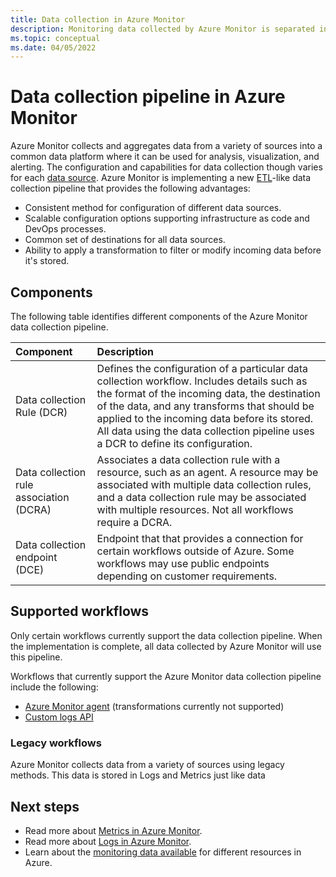 ```yaml
---
title: Data collection in Azure Monitor
description: Monitoring data collected by Azure Monitor is separated into metrics that are lightweight and capable of supporting near real-time scenarios and logs that are used for advanced analysis.
ms.topic: conceptual
ms.date: 04/05/2022
---
```


# Data collection pipeline in Azure Monitor
Azure Monitor collects and aggregates data from a variety of sources into a common data platform where it can be used for analysis, visualization, and alerting. The configuration and capabilities for data collection though varies for each [data source](data-sources.md). Azure Monitor is implementing a new [ETL](/azure/architecture/data-guide/relational-data/etl)-like data collection pipeline that provides the following advantages:

- Consistent method for configuration of different data sources.
- Scalable configuration options supporting infrastructure as code and DevOps processes.
- Common set of destinations for all data sources.
- Ability to apply a transformation to filter or modify incoming data before it's stored.


## Components
The following table identifies different components of the Azure Monitor data collection pipeline.

| Component | Description |
|:---|:---
| Data collection Rule (DCR) | Defines the configuration of a particular data collection workflow. Includes details such as the format of the incoming data, the destination of the data, and any transforms that should be applied to the incoming data before its stored. All data using the data collection pipeline uses a DCR to define its configuration. |
| Data collection rule association (DCRA) | Associates a data collection rule with a resource, such as an agent. A resource may be associated with multiple data collection rules, and a data collection rule may be associated with multiple resources. Not all workflows require a DCRA. |
| Data collection endpoint (DCE) | Endpoint that that provides a connection for certain workflows outside of Azure. Some workflows may use public endpoints depending on customer requirements. |



## Supported workflows
Only certain workflows currently support the data collection pipeline. When the implementation is complete, all data collected by Azure Monitor will use this pipeline.

Workflows that currently support the Azure Monitor data collection pipeline include the following:

- [Azure Monitor agent](agents/azure-monitor-agent-overview.md) (transformations currently not supported)
- [Custom logs API](logs/custom-logs-overview.md)

### Legacy workflows
Azure Monitor collects data from a variety of sources using legacy methods. This data is stored in Logs and Metrics just like data 




## Next steps

- Read more about [Metrics in Azure Monitor](essentials/data-platform-metrics.md).
- Read more about [Logs in Azure Monitor](logs/data-platform-logs.md).
- Learn about the [monitoring data available](data-sources.md) for different resources in Azure.
